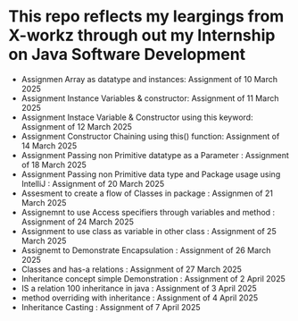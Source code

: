 # This repo reflects my leargings from X-workz through out my Internship on Java Software Development

- Assignmen Array as datatype and instances: Assignment of 10 March 2025
- Assignment Instance Variables & constructor: Assignment of 11 March 2025
- Assignment Instace Variable & Constructor using this keyword: Assignment of 12 March 2025
- Assignment Constructor Chaining using this() function: Assignment of 14 March 2025
- Assignment Passing non Primitive datatype as a Parameter : Assignment of 18 March 2025
- Assignment Passing non Primitive data type and Package usage using IntelliJ : Assignment of 20 March 2025
- Assesment to create a flow of Classes in package : Assignmen of 21 March 2025
- Assignemnt to use Access specifiers through variables and method : Assignment of 24 March 2025
- Assignment to use class as variable in other class : Assignment of 25 March 2025
- Assignemt to Demonstrate Encapsulation : Assignment of 26 March 2025
- Classes and has-a relations : Assignment of 27 March 2025
- Inheritance concept simple Demonstration : Assignment of 2 April 2025
- IS a relation 100 inheritance in java : Assignment of 3 April 2025
- method overriding with inheritance : Assignment of 4 April 2025
- Inheritance Casting : Assignment of 7 April 2025
